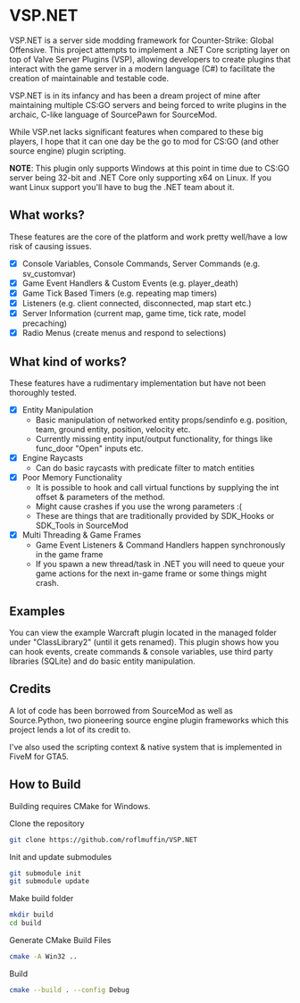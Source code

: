 # VSP.NET

VSP.NET is a server side modding framework for Counter-Strike: Global Offensive. This project attempts to implement a .NET Core scripting layer on top of Valve Server Plugins (VSP), allowing developers to create plugins that interact with the game server in a modern language (C#) to facilitate the creation of maintainable and testable code.

VSP.NET is in its infancy and has been a dream project of mine after maintaining multiple CS:GO servers and being forced to write plugins in the archaic, C-like language of SourcePawn for SourceMod.

While VSP.net lacks significant features when compared to these big players, I hope that it can one day be the go to mod for CS:GO (and other source engine) plugin scripting.

**NOTE**: This plugin only supports Windows at this point in time due to CS:GO server being 32-bit and .NET Core only supporting x64 on Linux. If you want Linux support you'll have to bug the .NET team about it.

## What works?

These features are the core of the platform and work pretty well/have a low risk of causing issues.

- [x] Console Variables, Console Commands, Server Commands (e.g. sv_customvar)
- [x] Game Event Handlers & Custom Events (e.g. player_death)
- [x] Game Tick Based Timers (e.g. repeating map timers)
- [x] Listeners (e.g. client connected, disconnected, map start etc.)
- [x] Server Information (current map, game time, tick rate, model precaching)
- [x] Radio Menus (create menus and respond to selections)

## What kind of works?

These features have a rudimentary implementation but have not been thoroughly tested.

- [x] Entity Manipulation
  - Basic manipulation of networked entity props/sendinfo e.g. position, team, ground entity, position, velocity etc.
  - Currently missing entity input/output functionality, for things like func_door "Open" inputs etc.
- [x] Engine Raycasts
  - Can do basic raycasts with predicate filter to match entities
- [x] Poor Memory Functionality
  - It is possible to hook and call virtual functions by supplying the int offset & parameters of the method.
  - Might cause crashes if you use the wrong parameters :(
  - These are things that are traditionally provided by SDK_Hooks or SDK_Tools in SourceMod
- [x] Multi Threading & Game Frames
  - Game Event Listeners & Command Handlers happen synchronously in the game frame
  - If you spawn a new thread/task in .NET you will need to queue your game actions for the next in-game frame or some things might crash.

## Examples

You can view the example Warcraft plugin located in the managed folder under "ClassLibrary2" (until it gets renamed). This plugin shows how you can hook events, create commands & console variables, use third party libraries (SQLite) and do basic entity manipulation.

## Credits

A lot of code has been borrowed from SourceMod as well as Source.Python, two pioneering source engine plugin frameworks which this project lends a lot of its credit to.

I've also used the scripting context & native system that is implemented in FiveM for GTA5.

## How to Build

Building requires CMake for Windows.

Clone the repository

```bash
git clone https://github.com/roflmuffin/VSP.NET
```

Init and update submodules

```bash
git submodule init
git submodule update
```

Make build folder

```bash
mkdir build
cd build
```

Generate CMake Build Files

```bash
cmake -A Win32 ..
```

Build

```bash
cmake --build . --config Debug
```
